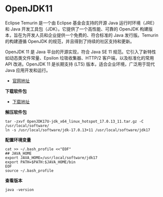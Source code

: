 # OpenJDK11

Eclipse Temurin 是一个由 Eclipse 基金会支持的开源 Java 运行时环境（JRE）和 Java 开发工具包（JDK）。它提供了一个高性能、可靠的 OpenJDK 构建版本，旨在为开发人员和企业提供一个免费的、符合标准的 Java 发行版。Temurin 的构建遵循 OpenJDK 的规范，并且得到了持续的社区支持和更新。

OpenJDK 11 是 Java 平台的开源实现，符合 Java SE 11 规范。它引入了新特性如动态类文件常量、Epsilon 垃圾收集器、HTTP/2 客户端，以及标准化的常用 API 改进。OpenJDK 11 是长期支持 (LTS) 版本，适合企业环境，广泛用于现代 Java 应用开发和运行。

- [官网地址](https://adoptium.net/zh-CN/)



**下载软件包**

- [下载地址](https://adoptium.net/zh-CN/temurin/releases/?os=linux&arch=x64&package=jdk&version=11)

**解压软件包**

```
tar -zxvf OpenJDK17U-jdk_x64_linux_hotspot_17.0.13_11.tar.gz -C /usr/local/software/
ln -s /usr/local/software/jdk-17.0.13+11 /usr/local/software/jdk17
```

**配置环境变量**

```
cat >> ~/.bash_profile <<"EOF"
## JAVA_HOME
export JAVA_HOME=/usr/local/software/jdk17
export PATH=$PATH:$JAVA_HOME/bin
EOF
source ~/.bash_profile
```

**查看版本**

```
java -version
```
